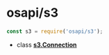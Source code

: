 #	osapi/s3

```javascript
const s3 = require('osapi/s3');
```

*   class [__s3.Connection__](./connection.md)
